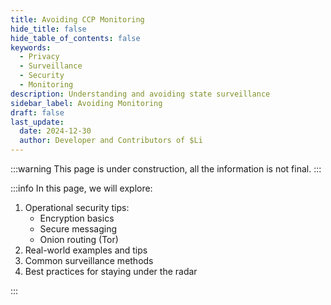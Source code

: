 ```yaml
---
title: Avoiding CCP Monitoring
hide_title: false
hide_table_of_contents: false
keywords:
  - Privacy
  - Surveillance
  - Security
  - Monitoring
description: Understanding and avoiding state surveillance
sidebar_label: Avoiding Monitoring
draft: false
last_update:
  date: 2024-12-30
  author: Developer and Contributors of $Li
---
```


:::warning
This page is under construction, all the information is not final.
:::

:::info
In this page, we will explore:

1. Operational security tips:
   - Encryption basics
   - Secure messaging
   - Onion routing (Tor)
2. Real-world examples and tips
3. Common surveillance methods
4. Best practices for staying under the radar

:::
